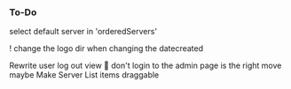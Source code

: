 ### To-Do
select default server in 'orderedServers'


! change the logo dir when changing the datecreated

Rewrite user log out view  👀
    don't login to the admin page is the right move maybe
Make Server List items draggable  